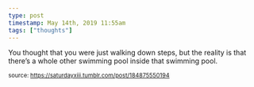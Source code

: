 ```yaml
---
type: post
timestamp: May 14th, 2019 11:55am
tags: ["thoughts"]
---
```


You thought that you were just walking down steps, but the reality is that there’s a whole other swimming pool inside that swimming pool.
  
<small>source: https://saturdayxiii.tumblr.com/post/184875550194</small>